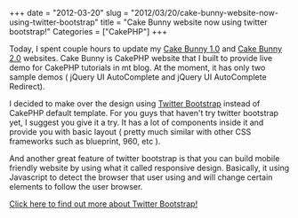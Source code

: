 +++
date = "2012-03-20"
slug = "2012/03/20/cake-bunny-website-now-using-twitter-bootstrap"
title = "Cake Bunny website now using twitter bootstrap!"
Categories = ["CakePHP"]
+++

Today, I spent couple hours to update my [Cake Bunny 1.0](http://www.rudylee.com/cbunny) and [Cake Bunny 2.0](http://www.rudylee.com/cbunny2) websites. Cake Bunny is CakePHP website that I built to provide live demo for CakePHP tutorials in mt blog. At the moment, it has only two sample demos ( jQuery UI AutoComplete and jQuery UI AutoComplete Redirect).

I decided to make over the design using [Twitter Bootstrap](http://twitter.github.com/bootstrap/) instead of CakePHP default template. For you guys that haven't try twitter bootstrap yet, I suggest you give it a try. It has a lot of components inside it and provide you with basic layout ( pretty much similar with other CSS frameworks such as blueprint, 960, etc ).

And another great feature of twitter bootstrap is that you can build mobile friendly website by using what it called responsive design. Basically, it using Javascript to detect the browser that user using and will change certain elements to follow the user browser.

[Click here to find out more about Twitter Bootstrap!](http://twitter.github.com/bootstrap/)
